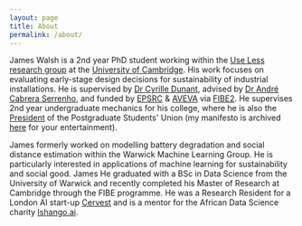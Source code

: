 ```yaml
---
layout: page
title: About
permalink: /about/
---
```


James Walsh is a 2nd year PhD student working within the <a href="https://ukfires.org/james-walsh/">Use Less research group</a> at the <a href="https://www.fibe-cdt.eng.cam.ac.uk/staff/james-walsh">University of Cambridge</a>. His work focuses on evaluating early-stage design decisions for sustainability of industrial installations. He is supervised by <a href="https://www.uselessgroup.org/about-us/current-people/dr-cyrille-dunant">Dr Cyrille Dunant</a>, advised by <a href="https://www.uselessgroup.org/about-us/current-people/dr-andre-cabrera-serrenho">Dr André Cabrera Serrenho</a>, and funded by <a href="https://www.ukri.org/councils/epsrc/">EPSRC</a> &#38; <a href="https://www.aveva.com/">AVEVA</a> via <a href="https://www.fibe-cdt.eng.cam.ac.uk/">FIBE2</a>. He supervises 2nd year undergraduate mechanics for his college, where he is also the <a href="https://www.girtonmcr.com/committee">President</a> of the Postgraduate Students' Union (my manifesto is archived <a href="/mcr/">here</a> for your entertainment).


James formerly worked on modelling battery degradation and social distance estimation within the Warwick Machine Learning Group. He is particularly interested in applications of machine learning for sustainability and social good. James He graduated with a BSc in Data Science from the University of Warwick and recently completed his Master of Research at Cambridge through the FIBE programme. He was a Research Resident for a London AI start-up <a href="https://cervest.earth/">Cervest</a> and is a mentor for the African Data Science charity <a href="https://ishango.ai/">Ishango.ai</a>. 